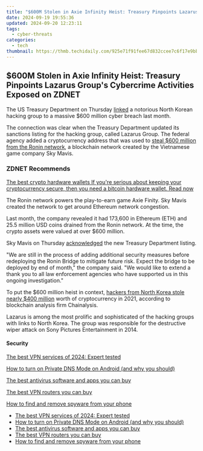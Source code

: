 ```yaml
---
title: "$600M Stolen in Axie Infinity Heist: Treasury Pinpoints Lazarus Group's Cybercrime Activities Exposed on ZDNET"
date: 2024-09-19 19:55:36
updated: 2024-09-20 12:23:11
tags:
  - cyber-threats
categories:
  - tech
thumbnail: https://thmb.techidaily.com/925e71f91fee67d832ccee7c6f17e9bb429f4160ded041f221da6fa3c4abad49.jpg
---
```


## $600M Stolen in Axie Infinity Heist: Treasury Pinpoints Lazarus Group's Cybercrime Activities Exposed on ZDNET

The US Treasury Department on Thursday [linked](https://home.treasury.gov/policy-issues/financial-sanctions/recent-actions/20220414) a notorious North Korean hacking group to a massive $600 million cyber breach last month. 

The connection was clear when the Treasury Department updated its sanctions listing for the hacking group, called Lazarus Group. The federal agency added a cryptocurrency address that was used to [steal $600 million from the Ronin network](https://www.zdnet.com/article/ethereum-sidechain-ronin-that-powers-play-to-earn-game-is-fleeced-for-over-600m/), a blockchain network created by the Vietnamese game company Sky Mavis. 

### **ZDNET** Recommends

[The best crypto hardware wallets If you're serious about keeping your cryptocurrency secure, then you need a bitcoin hardware wallet.  Read now](https://www.zdnet.com/article/best-crypto-wallet/)

The Ronin network powers the play-to-earn game Axie Finity. Sky Mavis created the network to get around Ethereum network congestion. 

Last month, the company revealed it had 173,600 in Ethereum (ETH) and 25.5 million USD coins drained from the Ronin network. At the time, the crypto assets were valued at over $600 million.

Sky Mavis on Thursday [acknowledged](https://roninblockchain.substack.com/p/community-alert-ronin-validators?s=r) the new Treasury Department listing. 

"We are still in the process of adding additional security measures before redeploying the Ronin Bridge to mitigate future risk. Expect the bridge to be deployed by end of month," the company said. "We would like to extend a thank you to all law enforcement agencies who have supported us in this ongoing investigation."

To put the $600 million heist in context, [hackers from North Korea stole nearly $400 million](https://www.zdnet.com/article/north-korean-hackers-stole-a-record-breaking-amount-of-cryptocurrency-last-year/) worth of cryptocurrency in 2021, according to blockchain analysis firm Chainalysis. 

Lazarus is among the most prolific and sophisticated of the hacking groups with links to North Korea. The group was responsible for the destructive wiper attack on Sony Pictures Entertainment in 2014\. 

#### Security

[The best VPN services of 2024: Expert tested](https://www.zdnet.com/article/best-vpn/ "The best VPN services of 2024: Expert tested")

[How to turn on Private DNS Mode on Android (and why you should)](https://www.zdnet.com/article/how-to-turn-on-private-dns-mode-on-android-and-why-you-should/ "How to turn on Private DNS Mode on Android (and why you should)")

[The best antivirus software and apps you can buy](https://www.zdnet.com/article/best-antivirus/ "The best antivirus software and apps you can buy")

[The best VPN routers you can buy](https://www.zdnet.com/article/best-vpn-router/ "The best VPN routers you can buy")

[How to find and remove spyware from your phone](https://www.zdnet.com/article/how-to-find-and-remove-spyware-from-your-phone/ "How to find and remove spyware from your phone")

* [The best VPN services of 2024: Expert tested](https://www.zdnet.com/article/best-vpn/ "The best VPN services of 2024: Expert tested")
* [How to turn on Private DNS Mode on Android (and why you should)](https://www.zdnet.com/article/how-to-turn-on-private-dns-mode-on-android-and-why-you-should/ "How to turn on Private DNS Mode on Android (and why you should)")
* [The best antivirus software and apps you can buy](https://www.zdnet.com/article/best-antivirus/ "The best antivirus software and apps you can buy")
* [The best VPN routers you can buy](https://www.zdnet.com/article/best-vpn-router/ "The best VPN routers you can buy")
* [How to find and remove spyware from your phone](https://www.zdnet.com/article/how-to-find-and-remove-spyware-from-your-phone/ "How to find and remove spyware from your phone")

<ins class="adsbygoogle"
     style="display:block"
     data-ad-format="autorelaxed"
     data-ad-client="ca-pub-7571918770474297"
     data-ad-slot="1223367746"></ins>



<ins class="adsbygoogle"
     style="display:block"
     data-ad-client="ca-pub-7571918770474297"
     data-ad-slot="8358498916"
     data-ad-format="auto"
     data-full-width-responsive="true"></ins>
